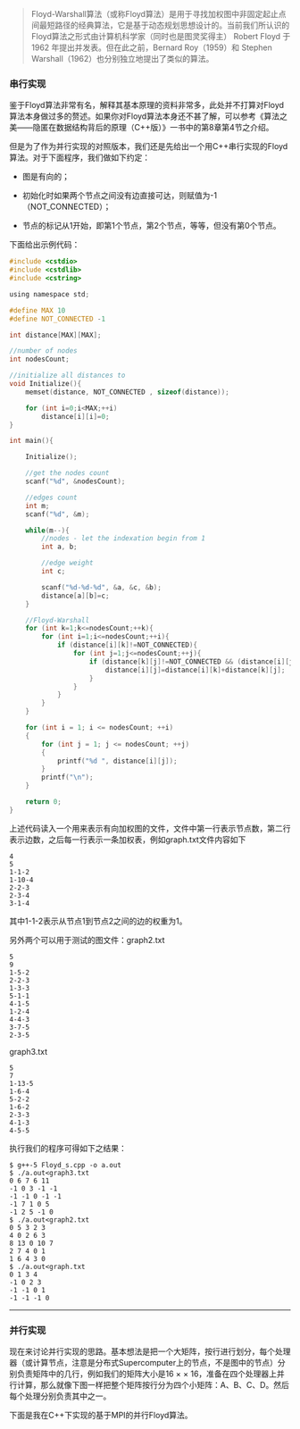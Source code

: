 

> Floyd-Warshall算法（或称Floyd算法）是用于寻找加权图中非固定起止点间最短路径的经典算法，它是基于动态规划思想设计的。当前我们所认识的Floyd算法之形式由计算机科学家（同时也是图灵奖得主） Robert Floyd 于 1962 年提出并发表。但在此之前，Bernard Roy（1959）和 Stephen Warshall（1962）也分别独立地提出了类似的算法。

### 串行实现

鉴于Floyd算法非常有名，解释其基本原理的资料非常多，此处并不打算对Floyd算法本身做过多的赘述。如果你对Floyd算法本身还不甚了解，可以参考《算法之美——隐匿在数据结构背后的原理（C++版）》一书中的第8章第4节之介绍。

但是为了作为并行实现的对照版本，我们还是先给出一个用C++串行实现的Floyd算法。对于下面程序，我们做如下约定：

- 图是有向的； 

- 初始化时如果两个节点之间没有边直接可达，则赋值为-1（NOT_CONNECTED）；

- 节点的标记从1开始，即第1个节点，第2个节点，等等，但没有第0个节点。

下面给出示例代码：

```c
#include <cstdio>
#include <cstdlib>
#include <cstring>

using namespace std;

#define MAX 10
#define NOT_CONNECTED -1

int distance[MAX][MAX];

//number of nodes
int nodesCount;

//initialize all distances to 
void Initialize(){
    memset(distance, NOT_CONNECTED , sizeof(distance));

    for (int i=0;i<MAX;++i)
        distance[i][i]=0;
}

int main(){

    Initialize();

    //get the nodes count
    scanf("%d", &nodesCount);

    //edges count
    int m;
    scanf("%d", &m);

    while(m--){
        //nodes - let the indexation begin from 1
        int a, b;

        //edge weight
        int c;

        scanf("%d-%d-%d", &a, &c, &b);
        distance[a][b]=c;
    }

    //Floyd-Warshall
    for (int k=1;k<=nodesCount;++k){
        for (int i=1;i<=nodesCount;++i){
            if (distance[i][k]!=NOT_CONNECTED){
                for (int j=1;j<=nodesCount;++j){
                    if (distance[k][j]!=NOT_CONNECTED && (distance[i][j]==NOT_CONNECTED || distance[i][k]+distance[k][j]<distance[i][j])){
                        distance[i][j]=distance[i][k]+distance[k][j];
                    }
                }
            }
        }
    }

    for (int i = 1; i <= nodesCount; ++i)
    {
        for (int j = 1; j <= nodesCount; ++j)
        {
            printf("%d ", distance[i][j]);
        }
        printf("\n");
    }

    return 0;
}
```

上述代码读入一个用来表示有向加权图的文件，文件中第一行表示节点数，第二行表示边数，之后每一行表示一条加权表，例如graph.txt文件内容如下

```
4
5
1-1-2
1-10-4
2-2-3
2-3-4
3-1-4
```
其中1-1-2表示从节点1到节点2之间的边的权重为1。 

另外两个可以用于测试的图文件：graph2.txt

```
5
9
1-5-2
2-2-3
1-3-3
5-1-1
4-1-5
1-2-4
4-4-3
3-7-5
2-3-5
```
graph3.txt

```
5
7
1-13-5
1-6-4
5-2-2
1-6-2
2-3-3
4-1-3
4-5-5
```

执行我们的程序可得如下之结果：

```
$ g++-5 Floyd_s.cpp -o a.out
$ ./a.out<graph3.txt
0 6 7 6 11 
-1 0 3 -1 -1 
-1 -1 0 -1 -1 
-1 7 1 0 5 
-1 2 5 -1 0 
$ ./a.out<graph2.txt
0 5 3 2 3 
4 0 2 6 3 
8 13 0 10 7 
2 7 4 0 1 
1 6 4 3 0 
$ ./a.out<graph.txt
0 1 3 4 
-1 0 2 3 
-1 -1 0 1 
-1 -1 -1 0 
```

-----------------------------

### 并行实现

现在来讨论并行实现的思路。基本想法是把一个大矩阵，按行进行划分，每个处理器（或计算节点，注意是分布式Supercomputer上的节点，不是图中的节点）分别负责矩阵中的几行，例如我们的矩阵大小是16
×
×
16，准备在四个处理器上并行计算，那么就像下图一样把整个矩阵按行分为四个小矩阵：A、B、C、D。然后每个处理分别负责其中之一。


 

下面是我在C++下实现的基于MPI的并行Floyd算法。

